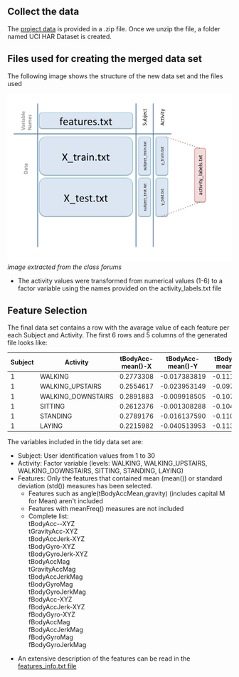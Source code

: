 ## Collect the data
The [project data](https://d396qusza40orc.cloudfront.net/getdata%2Fprojectfiles%2FUCI%20HAR%20Dataset.zip) is provided in a .zip file.
Once we unzip the file, a folder named UCI HAR Dataset is created.  

## Files used for creating the merged data set  
The following image shows the structure of the new data set and the files used  

![image](data.png)  
_image extracted from the class forums_  

- The activity values were transformed from numerical values (1-6) to a factor variable using the names provided on the activity_labels.txt file  

## Feature Selection  

The final data set contains a row with the avarage value of each feature per each Subject and Activity. The first 6 rows and 5 columns of the generated file looks like:  

|  Subject        |  Activity            |  tBodyAcc-mean()-X   |  tBodyAcc-mean()-Y  |  tBodyAcc-mean()-Z   |  
| -------------   |  ------------------- | -------------------  | ------------------  | -------------------  |  
| 1               |  WALKING             |       0.2773308      |   -0.017383819      |    -0.1111481        |  
| 1               |  WALKING_UPSTAIRS    |       0.2554617      |   -0.023953149      |    -0.0973020        |  
| 1               |  WALKING_DOWNSTAIRS  |       0.2891883      |   -0.009918505      |    -0.1075662        |  
| 1               |  SITTING             |       0.2612376      |   -0.001308288      |    -0.1045442        |  
| 1               |  STANDING            |       0.2789176      |   -0.016137590      |    -0.1106018        |  
| 1               |  LAYING              |       0.2215982      |   -0.040513953      |    -0.1132036        |  

  
The variables included in the tidy data set are:  
- Subject: User identification values from 1 to 30
- Activity: Factor variable (levels: WALKING, WALKING_UPSTAIRS, WALKING_DOWNSTAIRS, SITTING, STANDING, LAYING)  
- Features: Only the features that contained mean (mean()) or standard deviation (std()) measures has been selected.  
  - Features such as angle(tBodyAccMean,gravity) (includes capital M for Mean) aren't included
  - Features with meanFreq() measures are not included  
  - Complete list:  
	tBodyAcc--XYZ  
	tGravityAcc-XYZ  
	tBodyAccJerk-XYZ  
	tBodyGyro-XYZ  
	tBodyGyroJerk-XYZ  
	tBodyAccMag  
	tGravityAccMag  
	tBodyAccJerkMag  
	tBodyGyroMag  
	tBodyGyroJerkMag  
	fBodyAcc-XYZ  
	fBodyAccJerk-XYZ  
	fBodyGyro-XYZ  
	fBodyAccMag  
	fBodyAccJerkMag  
	fBodyGyroMag  
	fBodyGyroJerkMag  
    
* An extensive description of the features can be read in the [features_info.txt file](https://github.com/rosariomgomez/datasciencecoursera/blob/master/GettingAndCleaning/courseProject/features_info.txt)



